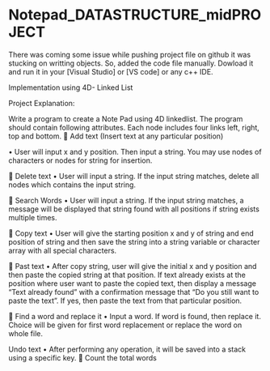 # Notepad_DATASTRUCTURE_midPROJECT

There was coming some issue while pushing project file on github it was stucking on writting objects. So, added the code file manually.
Dowload it and run it in your [Visual Studio] or [VS code] or any c++ IDE.

Implementation using 4D- Linked List

Project Explanation:

Write a program to create a Note Pad using 4D linkedlist. The program should contain
following attributes. Each node includes four links left, right, top and bottom.
 Add text (Insert text at any particular position)

• User will input x and y position. Then input a string. You may use nodes of
characters or nodes for string for insertion.

 Delete text
• User will input a string. If the input string matches, delete all nodes which contains
the input string.

 Search Words
• User will input a string. If the input string matches, a message will be displayed
that string found with all positions if string exists multiple times.

 Copy text
• User will give the starting position x and y of string and end position of string and
then save the string into a string variable or character array with all special
characters.

 Past text
• After copy string, user will give the initial x and y position and then paste the
copied string at that position. If text already exists at the position where user want
to paste the copied text, then display a message “Text already found” with a
confirmation message that “Do you still want to paste the text”. If yes, then paste
the text from that particular position.

 Find a word and replace it
• Input a word. If word is found, then replace it. Choice will be given for first word
replacement or replace the word on whole file.

Undo text
• After performing any operation, it will be saved into a stack using a specific key.
 Count the total words
